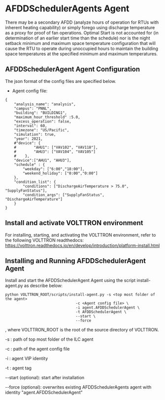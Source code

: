 # AFDDSchedulerAgents Agent
There may be a secondary AFDD
(analyze hours of operation for RTUs with inherent heating capability) or simply forego using discharge
temperature as a proxy for proof of fan operations. Optimal Start is not accounted for 
(in determination of an earlier start time than the schedule) nor is the night setback
minimum and maximum space temperature configuration that will cause the RTU to operate during
unoccupied hours to maintain the building space temperatures at the specified minimum and maximum temperatures.

## AFDDSchedulerAgent Agent Configuration

The json format of the config files are specified below. 

*  Agent config file:

```
{
    "analysis_name": "analysis",
    "campus": "PNNL",
    "building": "BUILDING1",
    "maximum_hour_threshold" :5.0,
    "excess_operation": false,
    "interval": 60,
    "timezone": "US/Pacific",
    "simulation": true,
    "year": 2021,
    #"device": {
    #        "AHU1": ["VAV102", "VAV118"],
    #        "AHU3": ["VAV104", "VAV105"]
    #    },
    "device":["AHU1", "AHU3"],
    "schedule" : {
        "weekday": ["6:00","18:00"],
        "weekend_holiday": ["0:00","0:00"]
    },
    "condition_list": {
        "conditions": ["DischargeAirTemperature > 75.0", "SupplyFanStatus"],
        "condition_args": ["SupplyFanStatus", "DischargeAirTemperature"]
    }
}
````

## Install and activate VOLTTRON environment
For installing, starting, and activating the VOLTTRON environment, refer to the following VOLTTRON readthedocs: 
https://volttron.readthedocs.io/en/develop/introduction/platform-install.html

## Installing and Running AFDDSchedulerAgent Agent
Install and start the AFDDSchedulerAgent Agent using the script install-agent.py as describe below:

```
python VOLTTRON_ROOT/scripts/install-agent.py -s <top most folder of the agent> 
                                -c <Agent config file> \
                                -i agent.AFDDSchedulerAgent \
                                -t AFDDSchedulerAgent \
                                --start \
                                --force
```
, where VOLTTRON_ROOT is the root of the source directory of VOLTTRON.

-s : path of top most folder of the ILC agent

-c : path of the agent config file

-i : agent VIP identity

-t : agent tag
 
--start (optional): start after installation

--force (optional): overwrites existing AFDDSchedulerAgents agent with identity "agent.AFDDSchedulerAgent" 


